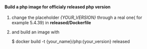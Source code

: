 #### Build a php image for officialy released php version

1. change the placeholder *{YOUR_VERSION}* through a real one( for example 5.4.39)
in **released/Dockerfile** 
2. and build an image with

     $ docker build -t {your_name}/php:{your_version} released   

